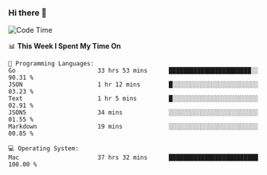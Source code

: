 ### Hi there 👋

<!--
**CrazyCollin/crazycollin** is a ✨ _special_ ✨ repository because its `README.md` (this file) appears on your GitHub profile.

Here are some ideas to get you started:

- 🔭 I’m currently working on ...
- 🌱 I’m currently learning ...
- 👯 I’m looking to collaborate on ...
- 🤔 I’m looking for help with ...
- 💬 Ask me about ...
- 📫 How to reach me: ...
- 😄 Pronouns: ...
- ⚡ Fun fact: ...
-->

<!--START_SECTION:waka-->
![Code Time](http://img.shields.io/badge/Code%20Time-5%2C371%20hrs%2028%20mins-blue)

📊 **This Week I Spent My Time On** 

```text
💬 Programming Languages: 
Go                       33 hrs 53 mins      ███████████████████████░░   90.31 % 
JSON                     1 hr 12 mins        █░░░░░░░░░░░░░░░░░░░░░░░░   03.23 % 
Text                     1 hr 5 mins         █░░░░░░░░░░░░░░░░░░░░░░░░   02.91 % 
JSON5                    34 mins             ░░░░░░░░░░░░░░░░░░░░░░░░░   01.55 % 
Markdown                 19 mins             ░░░░░░░░░░░░░░░░░░░░░░░░░   00.85 % 

💻 Operating System: 
Mac                      37 hrs 32 mins      █████████████████████████   100.00 % 
```


<!--END_SECTION:waka-->

